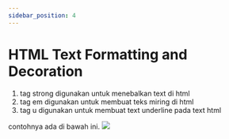 ```yaml
---
sidebar_position: 4
---
```


# HTML Text Formatting and Decoration

1. tag strong digunakan untuk menebalkan text di html
2. tag em digunakan untuk membuat teks miring di html
3. tag u digunakan untuk membuat text underline pada text html

contohnya ada di bawah ini.
**![](https://lh7-us.googleusercontent.com/docsz/AD_4nXfs2kOPnMZ5uxmTQ3PQMm9oO57f0uGDHVi0QhjAabIpSuFD3TJ_1R_f8Mw5N_xcuWs1I1MvTrVU7GGppkgI2mGscRDW0lnJQuXIfeJt0lfbHshsGcmEQn2nNGRGoG1qiU-3x31wcCoD3Y3Cr8U8EOcRItaoRuIh0IObPbc0bjr8qA9mjds_m6A?key=ESYW2iUyREQEYzkaKMR1vg)**
